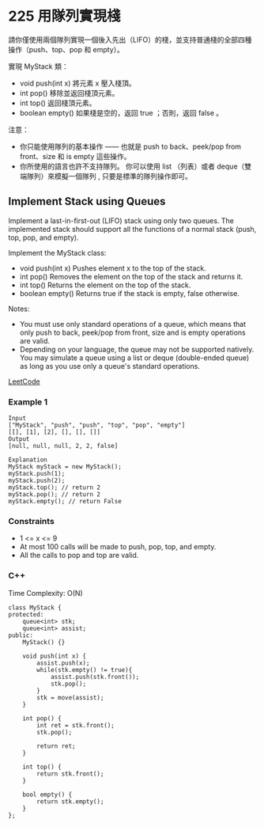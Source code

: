 # 225 用隊列實現棧 

請你僅使用兩個隊列實現一個後入先出（LIFO）的棧，並支持普通棧的全部四種操作（push、top、pop 和 empty）。

實現 MyStack 類：

* void push(int x) 將元素 x 壓入棧頂。
* int pop() 移除並返回棧頂元素。
* int top() 返回棧頂元素。
* boolean empty() 如果棧是空的，返回 true ；否則，返回 false 。
 

注意：

* 你只能使用隊列的基本操作 —— 也就是 push to back、peek/pop from front、size 和 is empty 這些操作。
* 你所使用的語言也許不支持隊列。 你可以使用 list （列表）或者 deque（雙端隊列）來模擬一個隊列 , 只要是標準的隊列操作即可。

## Implement Stack using Queues

Implement a last-in-first-out (LIFO) stack using only two queues. The implemented stack should support all the functions of a normal stack (push, top, pop, and empty).

Implement the MyStack class:

* void push(int x) Pushes element x to the top of the stack.
* int pop() Removes the element on the top of the stack and returns it.
* int top() Returns the element on the top of the stack.
* boolean empty() Returns true if the stack is empty, false otherwise.  

Notes:

* You must use only standard operations of a queue, which means that only push to back, peek/pop from front, size and is empty operations are valid.
* Depending on your language, the queue may not be supported natively. You may simulate a queue using a list or deque (double-ended queue) as long as you use only a queue's standard operations.
 

[LeetCode](https://leetcode.cn/problems/isomorphic-strings/)

### Example 1

```
Input
["MyStack", "push", "push", "top", "pop", "empty"]
[[], [1], [2], [], [], []]
Output
[null, null, null, 2, 2, false]

Explanation
MyStack myStack = new MyStack();
myStack.push(1);
myStack.push(2);
myStack.top(); // return 2
myStack.pop(); // return 2
myStack.empty(); // return False
```


### Constraints

* 1 <= x <= 9
* At most 100 calls will be made to push, pop, top, and empty.
* All the calls to pop and top are valid.

### C++ 

Time Complexity: O(N)

```
class MyStack {
protected:
    queue<int> stk;
    queue<int> assist;
public:
    MyStack() {}
    
    void push(int x) {
        assist.push(x);
        while(stk.empty() != true){
            assist.push(stk.front());
            stk.pop();
        }
        stk = move(assist);
    }
    
    int pop() { 
        int ret = stk.front();
        stk.pop();

        return ret;
    }
    
    int top() {
        return stk.front();
    }
    
    bool empty() {
        return stk.empty();
    }
};
```